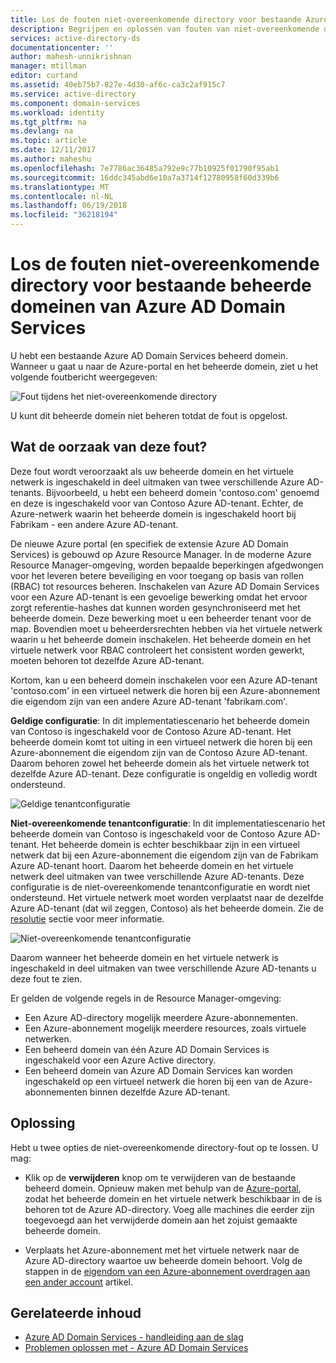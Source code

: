 ```yaml
---
title: Los de fouten niet-overeenkomende directory voor bestaande Azure AD Domain Services beheerde domeinen | Microsoft Docs
description: Begrijpen en oplossen van fouten van niet-overeenkomende directory voor bestaande beheerde domeinen van Azure AD Domain Services
services: active-directory-ds
documentationcenter: ''
author: mahesh-unnikrishnan
manager: mtillman
editor: curtand
ms.assetid: 40eb75b7-827e-4d30-af6c-ca3c2af915c7
ms.service: active-directory
ms.component: domain-services
ms.workload: identity
ms.tgt_pltfrm: na
ms.devlang: na
ms.topic: article
ms.date: 12/11/2017
ms.author: maheshu
ms.openlocfilehash: 7e7786ac36485a792e9c77b10925f01790f95ab1
ms.sourcegitcommit: 16ddc345abd6e10a7a3714f12780958f60d339b6
ms.translationtype: MT
ms.contentlocale: nl-NL
ms.lasthandoff: 06/19/2018
ms.locfileid: "36218194"
---
```

# <a name="resolve-mismatched-directory-errors-for-existing-azure-ad-domain-services-managed-domains"></a>Los de fouten niet-overeenkomende directory voor bestaande beheerde domeinen van Azure AD Domain Services
U hebt een bestaande Azure AD Domain Services beheerd domein. Wanneer u gaat u naar de Azure-portal en het beheerde domein, ziet u het volgende foutbericht weergegeven:

![Fout tijdens het niet-overeenkomende directory](.\media\getting-started\mismatched-tenant-error.png)

U kunt dit beheerde domein niet beheren totdat de fout is opgelost.


## <a name="whats-causing-this-error"></a>Wat de oorzaak van deze fout?
Deze fout wordt veroorzaakt als uw beheerde domein en het virtuele netwerk is ingeschakeld in deel uitmaken van twee verschillende Azure AD-tenants. Bijvoorbeeld, u hebt een beheerd domein 'contoso.com' genoemd en deze is ingeschakeld voor van Contoso Azure AD-tenant. Echter, de Azure-netwerk waarin het beheerde domein is ingeschakeld hoort bij Fabrikam - een andere Azure AD-tenant.

De nieuwe Azure portal (en specifiek de extensie Azure AD Domain Services) is gebouwd op Azure Resource Manager. In de moderne Azure Resource Manager-omgeving, worden bepaalde beperkingen afgedwongen voor het leveren betere beveiliging en voor toegang op basis van rollen (RBAC) tot resources beheren. Inschakelen van Azure AD Domain Services voor een Azure AD-tenant is een gevoelige bewerking omdat het ervoor zorgt referentie-hashes dat kunnen worden gesynchroniseerd met het beheerde domein. Deze bewerking moet u een beheerder tenant voor de map. Bovendien moet u beheerdersrechten hebben via het virtuele netwerk waarin u het beheerde domein inschakelen. Het beheerde domein en het virtuele netwerk voor RBAC controleert het consistent worden gewerkt, moeten behoren tot dezelfde Azure AD-tenant.

Kortom, kan u een beheerd domein inschakelen voor een Azure AD-tenant 'contoso.com' in een virtueel netwerk die horen bij een Azure-abonnement die eigendom zijn van een andere Azure AD-tenant 'fabrikam.com'. 

**Geldige configuratie**: In dit implementatiescenario het beheerde domein van Contoso is ingeschakeld voor de Contoso Azure AD-tenant. Het beheerde domein komt tot uiting in een virtueel netwerk die horen bij een Azure-abonnement die eigendom zijn van de Contoso Azure AD-tenant. Daarom behoren zowel het beheerde domein als het virtuele netwerk tot dezelfde Azure AD-tenant. Deze configuratie is ongeldig en volledig wordt ondersteund.

![Geldige tenantconfiguratie](./media/getting-started/valid-tenant-config.png)

**Niet-overeenkomende tenantconfiguratie**: In dit implementatiescenario het beheerde domein van Contoso is ingeschakeld voor de Contoso Azure AD-tenant. Het beheerde domein is echter beschikbaar zijn in een virtueel netwerk dat bij een Azure-abonnement die eigendom zijn van de Fabrikam Azure AD-tenant hoort. Daarom het beheerde domein en het virtuele netwerk deel uitmaken van twee verschillende Azure AD-tenants. Deze configuratie is de niet-overeenkomende tenantconfiguratie en wordt niet ondersteund. Het virtuele netwerk moet worden verplaatst naar de dezelfde Azure AD-tenant (dat wil zeggen, Contoso) als het beheerde domein. Zie de [resolutie](#resolution) sectie voor meer informatie.

![Niet-overeenkomende tenantconfiguratie](./media/getting-started/mismatched-tenant-config.png)

Daarom wanneer het beheerde domein en het virtuele netwerk is ingeschakeld in deel uitmaken van twee verschillende Azure AD-tenants u deze fout te zien.

Er gelden de volgende regels in de Resource Manager-omgeving:
- Een Azure AD-directory mogelijk meerdere Azure-abonnementen.
- Een Azure-abonnement mogelijk meerdere resources, zoals virtuele netwerken.
- Een beheerd domein van één Azure AD Domain Services is ingeschakeld voor een Azure Active directory.
- Een beheerd domein van Azure AD Domain Services kan worden ingeschakeld op een virtueel netwerk die horen bij een van de Azure-abonnementen binnen dezelfde Azure AD-tenant.


## <a name="resolution"></a>Oplossing
Hebt u twee opties de niet-overeenkomende directory-fout op te lossen. U mag:

- Klik op de **verwijderen** knop om te verwijderen van de bestaande beheerd domein. Opnieuw maken met behulp van de [Azure-portal](https://portal.azure.com), zodat het beheerde domein en het virtuele netwerk beschikbaar in de is behoren tot de Azure AD-directory. Voeg alle machines die eerder zijn toegevoegd aan het verwijderde domein aan het zojuist gemaakte beheerde domein.

- Verplaats het Azure-abonnement met het virtuele netwerk naar de Azure AD-directory waartoe uw beheerde domein behoort. Volg de stappen in de [eigendom van een Azure-abonnement overdragen aan een ander account](../billing/billing-subscription-transfer.md) artikel.


## <a name="related-content"></a>Gerelateerde inhoud
* [Azure AD Domain Services - handleiding aan de slag](active-directory-ds-getting-started.md)
* [Problemen oplossen met - Azure AD Domain Services](active-directory-ds-troubleshooting.md)
